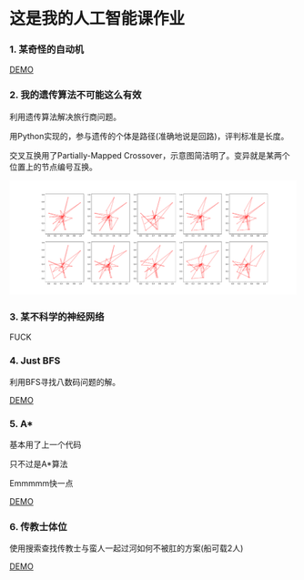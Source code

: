 # 这是我的人工智能课作业

### 1. 某奇怪的自动机

[DEMO](https://kaltzk.github.io/ai-course-exm/1/)

### 2. 我的遗传算法不可能这么有效

利用遗传算法解决旅行商问题。

用Python实现的，参与遗传的个体是路径(准确地说是回路)，评判标准是长度。

交叉互换用了Partially-Mapped Crossover，示意图简洁明了。变异就是某两个位置上的节点编号互换。

![](https://raw.githubusercontent.com/KaltZK/ai-course-exm/master/2/example.gif)

### 3. 某不科学的神经网络

FUCK

### 4. Just BFS

利用BFS寻找八数码问题的解。

[DEMO](https://kaltzk.github.io/ai-course-exm/4/)

### 5. A*

基本用了上一个代码

只不过是A*算法

Emmmmm快一点

[DEMO](https://kaltzk.github.io/ai-course-exm/5/)

### 6. 传教士体位

使用搜索查找传教士与蛮人一起过河如何不被肛的方案(船可载2人)

[DEMO](https://kaltzk.github.io/ai-course-exm/6/)
